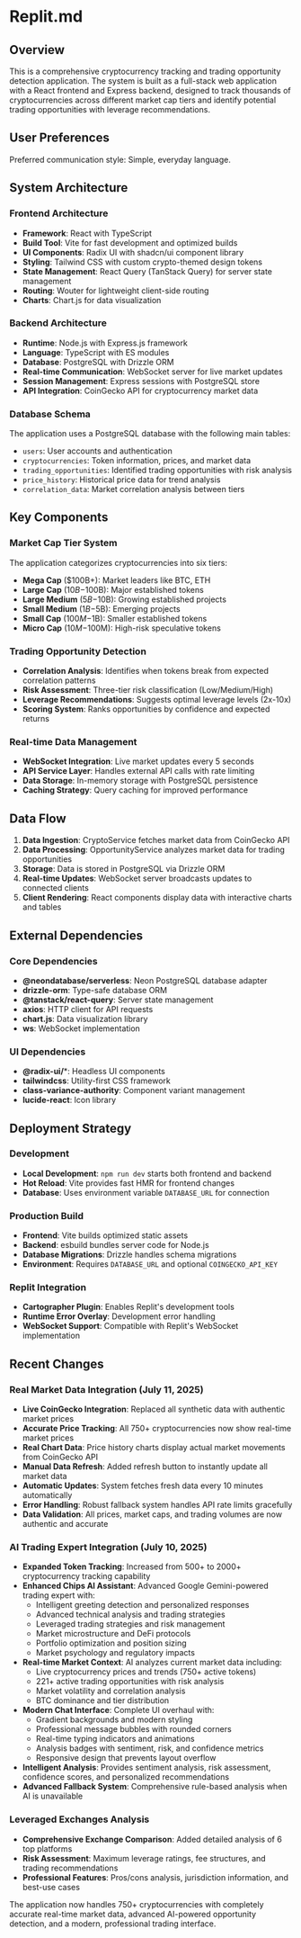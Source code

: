 # Replit.md

## Overview

This is a comprehensive cryptocurrency tracking and trading opportunity detection application. The system is built as a full-stack web application with a React frontend and Express backend, designed to track thousands of cryptocurrencies across different market cap tiers and identify potential trading opportunities with leverage recommendations.

## User Preferences

Preferred communication style: Simple, everyday language.

## System Architecture

### Frontend Architecture
- **Framework**: React with TypeScript
- **Build Tool**: Vite for fast development and optimized builds
- **UI Components**: Radix UI with shadcn/ui component library
- **Styling**: Tailwind CSS with custom crypto-themed design tokens
- **State Management**: React Query (TanStack Query) for server state management
- **Routing**: Wouter for lightweight client-side routing
- **Charts**: Chart.js for data visualization

### Backend Architecture
- **Runtime**: Node.js with Express.js framework
- **Language**: TypeScript with ES modules
- **Database**: PostgreSQL with Drizzle ORM
- **Real-time Communication**: WebSocket server for live market updates
- **Session Management**: Express sessions with PostgreSQL store
- **API Integration**: CoinGecko API for cryptocurrency market data

### Database Schema
The application uses a PostgreSQL database with the following main tables:
- `users`: User accounts and authentication
- `cryptocurrencies`: Token information, prices, and market data
- `trading_opportunities`: Identified trading opportunities with risk analysis
- `price_history`: Historical price data for trend analysis
- `correlation_data`: Market correlation analysis between tiers

## Key Components

### Market Cap Tier System
The application categorizes cryptocurrencies into six tiers:
- **Mega Cap** ($100B+): Market leaders like BTC, ETH
- **Large Cap** ($10B-$100B): Major established tokens
- **Large Medium** ($5B-$10B): Growing established projects
- **Small Medium** ($1B-$5B): Emerging projects
- **Small Cap** ($100M-$1B): Smaller established tokens
- **Micro Cap** ($10M-$100M): High-risk speculative tokens

### Trading Opportunity Detection
- **Correlation Analysis**: Identifies when tokens break from expected correlation patterns
- **Risk Assessment**: Three-tier risk classification (Low/Medium/High)
- **Leverage Recommendations**: Suggests optimal leverage levels (2x-10x)
- **Scoring System**: Ranks opportunities by confidence and expected returns

### Real-time Data Management
- **WebSocket Integration**: Live market updates every 5 seconds
- **API Service Layer**: Handles external API calls with rate limiting
- **Data Storage**: In-memory storage with PostgreSQL persistence
- **Caching Strategy**: Query caching for improved performance

## Data Flow

1. **Data Ingestion**: CryptoService fetches market data from CoinGecko API
2. **Data Processing**: OpportunityService analyzes market data for trading opportunities
3. **Storage**: Data is stored in PostgreSQL via Drizzle ORM
4. **Real-time Updates**: WebSocket server broadcasts updates to connected clients
5. **Client Rendering**: React components display data with interactive charts and tables

## External Dependencies

### Core Dependencies
- **@neondatabase/serverless**: Neon PostgreSQL database adapter
- **drizzle-orm**: Type-safe database ORM
- **@tanstack/react-query**: Server state management
- **axios**: HTTP client for API requests
- **chart.js**: Data visualization library
- **ws**: WebSocket implementation

### UI Dependencies
- **@radix-ui/***: Headless UI components
- **tailwindcss**: Utility-first CSS framework
- **class-variance-authority**: Component variant management
- **lucide-react**: Icon library

## Deployment Strategy

### Development
- **Local Development**: `npm run dev` starts both frontend and backend
- **Hot Reload**: Vite provides fast HMR for frontend changes
- **Database**: Uses environment variable `DATABASE_URL` for connection

### Production Build
- **Frontend**: Vite builds optimized static assets
- **Backend**: esbuild bundles server code for Node.js
- **Database Migrations**: Drizzle handles schema migrations
- **Environment**: Requires `DATABASE_URL` and optional `COINGECKO_API_KEY`

### Replit Integration
- **Cartographer Plugin**: Enables Replit's development tools
- **Runtime Error Overlay**: Development error handling
- **WebSocket Support**: Compatible with Replit's WebSocket implementation

## Recent Changes

### Real Market Data Integration (July 11, 2025)
- **Live CoinGecko Integration**: Replaced all synthetic data with authentic market prices
- **Accurate Price Tracking**: All 750+ cryptocurrencies now show real-time market prices
- **Real Chart Data**: Price history charts display actual market movements from CoinGecko API
- **Manual Data Refresh**: Added refresh button to instantly update all market data
- **Automatic Updates**: System fetches fresh data every 10 minutes automatically
- **Error Handling**: Robust fallback system handles API rate limits gracefully
- **Data Validation**: All prices, market caps, and trading volumes are now authentic and accurate

### AI Trading Expert Integration (July 10, 2025)
- **Expanded Token Tracking**: Increased from 500+ to 2000+ cryptocurrency tracking capability
- **Enhanced Chips AI Assistant**: Advanced Google Gemini-powered trading expert with:
  - Intelligent greeting detection and personalized responses
  - Advanced technical analysis and trading strategies
  - Leveraged trading strategies and risk management
  - Market microstructure and DeFi protocols
  - Portfolio optimization and position sizing
  - Market psychology and regulatory impacts
- **Real-time Market Context**: AI analyzes current market data including:
  - Live cryptocurrency prices and trends (750+ active tokens)
  - 221+ active trading opportunities with risk analysis
  - Market volatility and correlation analysis
  - BTC dominance and tier distribution
- **Modern Chat Interface**: Complete UI overhaul with:
  - Gradient backgrounds and modern styling
  - Professional message bubbles with rounded corners
  - Real-time typing indicators and animations
  - Analysis badges with sentiment, risk, and confidence metrics
  - Responsive design that prevents layout overflow
- **Intelligent Analysis**: Provides sentiment analysis, risk assessment, confidence scores, and personalized recommendations
- **Advanced Fallback System**: Comprehensive rule-based analysis when AI is unavailable

### Leveraged Exchanges Analysis
- **Comprehensive Exchange Comparison**: Added detailed analysis of 6 top platforms
- **Risk Assessment**: Maximum leverage ratings, fee structures, and trading recommendations
- **Professional Features**: Pros/cons analysis, jurisdiction information, and best-use cases

The application now handles 750+ cryptocurrencies with completely accurate real-time market data, advanced AI-powered opportunity detection, and a modern, professional trading interface.
